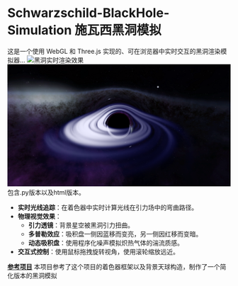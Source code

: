 # Schwarzschild-BlackHole-Simulation 施瓦西黑洞模拟

这是一个使用 WebGL 和 Three.js 实现的、可在浏览器中实时交互的黑洞渲染模拟器...
![黑洞实时渲染效果](black_hole_simulation_compressed.gif)
![黑洞实时渲染效果](Cover.png)
包含.py版本以及html版本。
- **实时光线追踪**：在着色器中实时计算光线在引力场中的弯曲路径。
- **物理视觉效果**：
    - **引力透镜**：背景星空被黑洞引力扭曲。
    - **多普勒效应**：吸积盘一侧因蓝移而变亮，另一侧因红移而变暗。
    - **动态吸积盘**：使用程序化噪声模拟炽热气体的湍流质感。
- **交互式控制**：使用鼠标拖拽旋转视角，使用滚轮缩放远近。

**[参考项目](https://github.com/rossning92/Blackhole)**
   本项目参考了这个项目的着色器框架以及背景天球构造，制作了一个简化版本的黑洞模拟
